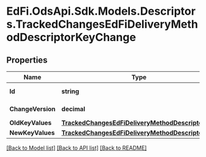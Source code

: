 # EdFi.OdsApi.Sdk.Models.Descriptors.TrackedChangesEdFiDeliveryMethodDescriptorKeyChange

## Properties

Name | Type | Description | Notes
------------ | ------------- | ------------- | -------------
**Id** | **string** | Resource identifier | [optional] 
**ChangeVersion** | **decimal** | Change version | [optional] 
**OldKeyValues** | [**TrackedChangesEdFiDeliveryMethodDescriptorKey**](TrackedChangesEdFiDeliveryMethodDescriptorKey.md) |  | [optional] 
**NewKeyValues** | [**TrackedChangesEdFiDeliveryMethodDescriptorKey**](TrackedChangesEdFiDeliveryMethodDescriptorKey.md) |  | [optional] 

[[Back to Model list]](../README.md#documentation-for-models) [[Back to API list]](../README.md#documentation-for-api-endpoints) [[Back to README]](../README.md)

